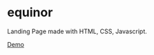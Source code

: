 # equinor
Landing Page made with HTML, CSS, Javascript.

[Demo](https://redhatdevn16.github.io/equinor/)
